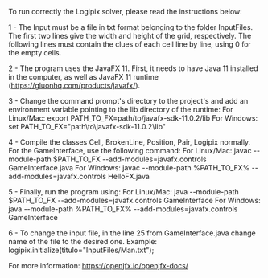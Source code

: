 To run correctly the Logipix solver, please read the instructions below:

1 - The Input must be a file in txt format belonging to the folder InputFiles. The first two lines give the width and height of the grid, respectively. The following lines must contain the clues of each cell line by line, using 0 for the empty cells.


2 - The program uses the JavaFX 11. First, it needs to have Java 11 installed in the computer, as well as JavaFX 11 runtime (https://gluonhq.com/products/javafx/). 

3 - Change the command prompt's directory to the project's and add an environment variable pointing to the lib directory of the runtime:
	For Linux/Mac: export PATH_TO_FX=path/to/javafx-sdk-11.0.2/lib
	For Windows: set PATH_TO_FX="path\to\javafx-sdk-11.0.2\lib"

4 - Compile the classes Cell, BrokenLine, Position, Pair, Logipix normally. For the GameInterface, use the following command:
	For Linux/Mac: javac --module-path $PATH_TO_FX --add-modules=javafx.controls GameInterface.java
	For Windows: javac --module-path %PATH_TO_FX% --add-modules=javafx.controls HelloFX.java

5 - Finally, run the program using:
	For Linux/Mac: java --module-path $PATH_TO_FX --add-modules=javafx.controls GameInterface
	For Windows: java --module-path %PATH_TO_FX% --add-modules=javafx.controls GameInterface

6 - To change the input file, in the line 25 from GameInterface.java change name of the file to the desired one. 
	Example: logipix.initialize(titulo="InputFiles/Man.txt");

For more information: https://openjfx.io/openjfx-docs/
